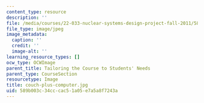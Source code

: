```yaml
---
content_type: resource
description: ''
file: /media/courses/22-033-nuclear-systems-design-project-fall-2011/589b003c34cccac51a05e7a5a8f7243a_couch-plus-computer.jpg
file_type: image/jpeg
image_metadata:
  caption: ''
  credit: ''
  image-alt: ''
learning_resource_types: []
ocw_type: OCWImage
parent_title: Tailoring the Course to Students' Needs
parent_type: CourseSection
resourcetype: Image
title: couch-plus-computer.jpg
uid: 589b003c-34cc-cac5-1a05-e7a5a8f7243a
---
```

